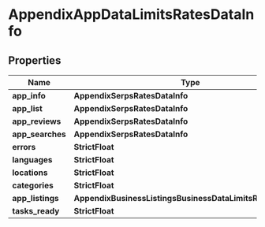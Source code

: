 # AppendixAppDataLimitsRatesDataInfo


## Properties

| Name | Type | Description | Notes |
|------------ | ------------- | ------------- | -------------|
**app_info** | **AppendixSerpsRatesDataInfo** |  |[optional]|
**app_list** | **AppendixSerpsRatesDataInfo** |  |[optional]|
**app_reviews** | **AppendixSerpsRatesDataInfo** |  |[optional]|
**app_searches** | **AppendixSerpsRatesDataInfo** |  |[optional]|
**errors** | **StrictFloat** |  |[optional]|
**languages** | **StrictFloat** |  |[optional]|
**locations** | **StrictFloat** |  |[optional]|
**categories** | **StrictFloat** |  |[optional]|
**app_listings** | **AppendixBusinessListingsBusinessDataLimitsRatesDataInfo** |  |[optional]|
**tasks_ready** | **StrictFloat** |  |[optional]|